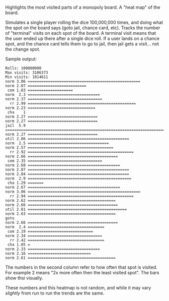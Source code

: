 Highlights the most visited parts of a monopoly board. A "heat map" of the board.

Simulates a single player rolling the dice 100,000,000 times, and doing what
the spot on the board says (goto jail, chance card, etc). Tracks the number
of "terminal" visits on each spot of the board. A terminal visit means
that the user ended up there after a single dice roll. If a user lands on
a chance spot, and the chance card tells them to go to jail, then jail gets 
a visit... not the change spot.

Sample output:

```
Rolls: 100000000
Max visits: 3106373
Min visits: 1014611
norm 3.06 ==================================================
norm 2.07 ==========================
 com 1.83 ====================
norm  2.3 ================================
norm 2.37 =================================
  rr 2.99 ================================================
norm 2.23 ==============================
 cha    1
norm 2.27 ===============================
norm 2.27 ===============================
jail  5.9 =======================================================================================================================
norm 2.27 ===============================
util 2.86 =============================================
norm  2.5 ====================================
norm 2.57 ======================================
  rr 2.92 ===============================================
norm 2.66 ========================================
 com 2.35 =================================
norm 2.68 =========================================
norm 2.87 =============================================
norm 2.84 =============================================
norm  2.9 ==============================================
 cha 1.29 =======
norm 2.67 =========================================
norm 3.06 ==================================================
  rr 2.94 ===============================================
norm 2.62 =======================================
norm 2.66 ========================================
util 2.81 ============================================
norm 2.63 =======================================
goto
norm 2.66 ========================================
norm  2.4 ==================================
 com 2.19 =============================
norm 2.34 =================================
  rr 2.42 ==================================
 cha 1.05 =
norm 2.33 ================================
norm 2.16 ============================
norm 2.61 =======================================
```

The numbers in the second column refer to how often that spot is visited. For example
2 means "2x more often then the least visited spot". The bars show thsi visually.

These numbers and this heatmap is not random, and while it may vary *slightly* from run
to run the trends are the same.

